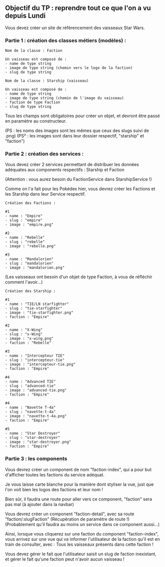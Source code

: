 
## Objectif du TP : reprendre tout ce que l'on a vu depuis Lundi

Vous devez créer un site de référencement des vaisseaux Star Wars.

### Partie 1 : création des classes métiers (modèles) :

```
Nom de la classe : Faction

Un vaisseau est composé de :
- name de type string
- image de type string (chemin vers le logo de la faction)
- slug de type string
```

```
Nom de la classe : Starship (vaisseau)

Un vaisseau est composé de :
- name de type string
- image de type string (chemin de l'image du vaisseau)
- faction de type Faction
- slug de type string
```

Tous les champs sont obligatoires pour créer un objet, et devront être passé en paramètre au constructeur.

(PS : les noms des images sont les mêmes que ceux des slugs suivi de .png)
(PS² : les images sont dans leur dossier respectif, "starship" et "faction")

### Partie 2 : création des services :


Vous devez créer 2 services permettant de distribuer les données adéquates aux components respectifs : Starship et Faction

(Attention : vous aurez besoin du FactionService dans StarshipService !)

Comme on l'a fait pour les Pokédex hier, vous devrez créer les Factions et les Starship dans leur Service respectif.

```
Création des Factions :

#1
- name : "Empire"
- slug : "empire"
- image : "empire.png"

#2
- name : "Rebelle"
- slug : "rebelle"
- image : "rebelle.png"

#3
- name : "Mandalorien"
- slug : "mandalorien"
- image : "mandalorien.png"
```

(Les vaisseaux ont besoin d'un objet de type Faction, à vous de réfléchir comment l'avoir...)

```
Création des Starship :

#1
- name : "TIE/LN starfighter"
- slug : "tie-starfighter"
- image : "tie-starfighter.png"
- faction : "Empire"

#2
- name : "X-Wing"
- slug : "x-Wing"
- image : "x-wing.png"
- faction : "Rebelle"

#3
- name : "Intercepteur TIE"
- slug : "intercepteur-tie"
- image : "intercepteur-tie.png"
- faction : "Empire"

#4
- name : "Advanced TIE"
- slug : "advanced-tie"
- image : "advanced-tie.png"
- faction : "Empire"

#4
- name : "Navette T-4a"
- slug : "navette-t-4a"
- image : "navette-t-4a.png"
- faction : "Empire"

#5
- name : "Star Destroyer"
- slug : "star-destroyer"
- image : "star-destroyer.png"
- faction : "Empire"
```


### Partie 3 : les components


Vous devrez créer un component de nom "faction-index", qui a pour but d'afficher toutes les factions du service adéquat.

Je vous laisse carte blanche pour la manière dont styliser la vue, just que l'on voit bien les logos des factions et leur nom !

Bien sûr, il faudra une route pour aller vers ce component, "faction" sera pas mal (à ajouter dans la navbar)


Vous devrez créer un component "faction-detail", avec sa route "faction/:slugFaction"
(Récupération de paramètre de route !)
(Probablement qu'il faudra au moins un service dans ce component aussi...)

Ainsi, lorsque vous cliquerez sur une faction du component "faction-index", vous arrivez sur une vue qui va informer l'utilisateur de la faction qu'il est en train de consulter, avec : 
Tous les vaisseaux présents dans cette faction !

Vous devez gérer le fait que l'utilisateur saisit un slug de faction inexistant, et gérer le fait qu'une faction peut n'avoir aucun vaisseau !


